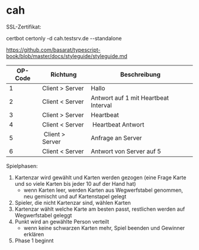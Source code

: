 # cah

SSL-Zertifikat:

certbot certonly -d cah.testsrv.de --standalone

https://github.com/basarat/typescript-book/blob/master/docs/styleguide/styleguide.md

OP-Code | Richtung        | Beschreibung
--------|-----------------|--------------
1       | Client > Server | Hallo
2       | Client < Server | Antwort auf 1 mit Heartbeat Interval
3       | Client > Server | Heartbeat
4       | Client < Server | Heartbeat Antwort
5       | Client > Server | Anfrage an Server
6       | Client < Server | Antwort von Server auf 5


Spielphasen:
1. Kartenzar wird gewählt und  Karten werden gezogen (eine Frage Karte und so viele Karten bis jeder 10 auf der Hand hat)
    - wenn Karten leer, werden Karten aus Wegwerfstabel genommen, neu gemischt und auf Kartenstapel gelegt
2. Spieler, die nicht Kartenzar sind, wählen Karten
3. Kartenzar wählt welche Karte am besten passt, restlichen werden auf Wegwerfstabel geleggt
4. Punkt wird an gewählte Person verteilt
    - wenn keine schwarzen Karten mehr, Spiel beenden und Gewinner erklären
5. Phase 1 beginnt
